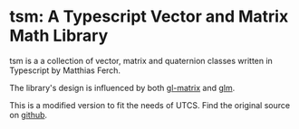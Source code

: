 # tsm: A Typescript Vector and Matrix Math Library

tsm is a a collection of vector, matrix and quaternion classes written in Typescript by Matthias Ferch.

The library's design is influenced by both [gl-matrix](https://github.com/toji/gl-matrix) and [glm](https://github.com/g-truc/glm).

This is a modified version to fit the needs of UTCS. Find the original source on [github](https://github.com/matthiasferch/tsm).
